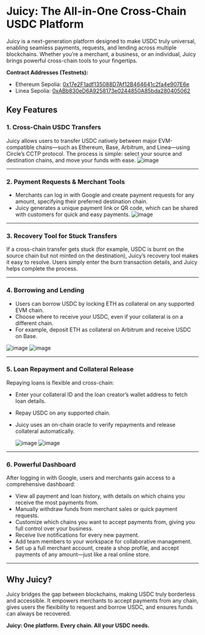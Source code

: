 # Juicy: The All-in-One Cross-Chain USDC Platform

Juicy is a next-generation platform designed to make USDC truly universal, enabling seamless payments, requests, and lending across multiple blockchains. Whether you’re a merchant, a business, or an individual, Juicy brings powerful cross-chain tools to your fingertips.

**Contract Addresses (Testnets):**

- Ethereum Sepolia: [0x17e2F1adf135088D7Af12B464641c2fa4e907E6e](https://sepolia.etherscan.io/address/0x17e2F1adf135088D7Af12B464641c2fa4e907E6e)
- Linea Sepolia: [0xABb830eD6A9258173e0244850A85bda280405062](https://sepolia.lineascan.build/address/0xABb830eD6A9258173e0244850A85bda280405062)

## Key Features

### 1. Cross-Chain USDC Transfers

Juicy allows users to transfer USDC natively between major EVM-compatible chains—such as Ethereum, Base, Arbitrum, and Linea—using Circle’s CCTP protocol. The process is simple: select your source and destination chains, and move your funds with ease.
![image](https://github.com/user-attachments/assets/f8c98288-fa96-49ee-9a1c-7e4c11d6bbdd)


---

### 2. Payment Requests & Merchant Tools

- Merchants can log in with Google and create payment requests for any amount, specifying their preferred destination chain.
- Juicy generates a unique payment link or QR code, which can be shared with customers for quick and easy payments.
![image](https://github.com/user-attachments/assets/99d97357-9a4a-48d1-b8b5-8eabb90f5325)

---

### 3. Recovery Tool for Stuck Transfers

If a cross-chain transfer gets stuck (for example, USDC is burnt on the source chain but not minted on the destination), Juicy’s recovery tool makes it easy to resolve. Users simply enter the burn transaction details, and Juicy helps complete the process.



---

### 4. Borrowing and Lending

- Users can borrow USDC by locking ETH as collateral on any supported EVM chain.
- Choose where to receive your USDC, even if your collateral is on a different chain.
- For example, deposit ETH as collateral on Arbitrum and receive USDC on Base.
  
![image](https://github.com/user-attachments/assets/91011193-f8cf-4088-bf9e-b24548094460)
![image](https://github.com/user-attachments/assets/10f57df5-30f8-48b4-99ef-91eab15f40ad)


---

### 5. Loan Repayment and Collateral Release

Repaying loans is flexible and cross-chain:

- Enter your collateral ID and the loan creator’s wallet address to fetch loan details.
- Repay USDC on any supported chain.
- Juicy uses an on-chain oracle to verify repayments and release collateral automatically.

  ![image](https://github.com/user-attachments/assets/c5167e5f-0709-483a-85d1-d7e329b14423)
![image](https://github.com/user-attachments/assets/4653f639-33dc-4532-8cb9-b42ae77f99d3)



---

### 6. Powerful Dashboard

After logging in with Google, users and merchants gain access to a comprehensive dashboard:

- View all payment and loan history, with details on which chains you receive the most payments from.
- Manually withdraw funds from merchant sales or quick payment requests.
- Customize which chains you want to accept payments from, giving you full control over your business.
- Receive live notifications for every new payment.
- Add team members to your workspace for collaborative management.
- Set up a full merchant account, create a shop profile, and accept payments of any amount—just like a real online store.

---

## Why Juicy?

Juicy bridges the gap between blockchains, making USDC truly borderless and accessible. It empowers merchants to accept payments from any chain, gives users the flexibility to request and borrow USDC, and ensures funds can always be recovered.

**Juicy: One platform. Every chain. All your USDC needs.**
